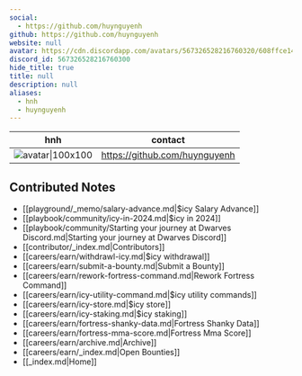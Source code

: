 ```yaml
---
social: 
  - https://github.com/huynguyenh
github: https://github.com/huynguyenh
website: null
avatar: https://cdn.discordapp.com/avatars/567326528216760320/608ffce140ad8830f6e2308763c7a127
discord_id: 567326528216760300
hide_title: true
title: null
description: null
aliases: 
  - hnh
  - huynguyenh
---
```

<div class="profile"/>

| hnh                                                                                                        | contact                       |
| ---------------------------------------------------------------------------------------------------------- | ----------------------------- |
| ![avatar\|100x100](https://cdn.discordapp.com/avatars/567326528216760320/608ffce140ad8830f6e2308763c7a127) | https://github.com/huynguyenh |

## Contributed Notes

- [[playground/_memo/salary-advance.md|$icy Salary Advance]]
- [[playbook/community/icy-in-2024.md|$icy in 2024]]
- [[playbook/community/Starting your journey at Dwarves Discord.md|Starting your journey at Dwarves Discord]]
- [[contributor/_index.md|Contributors]]
- [[careers/earn/withdrawl-icy.md|$icy withdrawal]]
- [[careers/earn/submit-a-bounty.md|Submit a Bounty]]
- [[careers/earn/rework-fortress-command.md|Rework Fortress Command]]
- [[careers/earn/icy-utility-command.md|$icy utility commands]]
- [[careers/earn/icy-store.md|$icy store]]
- [[careers/earn/icy-staking.md|$icy staking]]
- [[careers/earn/fortress-shanky-data.md|Fortress Shanky Data]]
- [[careers/earn/fortress-mma-score.md|Fortress Mma Score]]
- [[careers/earn/archive.md|Archive]]
- [[careers/earn/_index.md|Open Bounties]]
- [[_index.md|Home]]